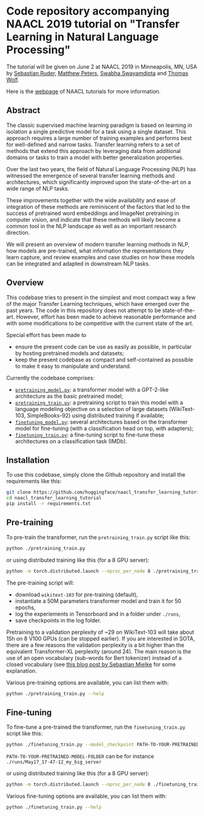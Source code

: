 # Code repository accompanying NAACL 2019 tutorial on "Transfer Learning in Natural Language Processing"

The tutorial will be given on June 2 at NAACL 2019 in Minneapolis, MN, USA by [Sebastian Ruder](http://ruder.io/), [Matthew Peters](https://www.linkedin.com/in/petersmatthew), [Swabha Swayamdipta](http://www.cs.cmu.edu/~sswayamd/index.html) and [Thomas Wolf](http://thomwolf.io/).

Here is the [webpage](https://naacl2019.org/program/tutorials/) of NAACL tutorials for more information.

## Abstract

The classic supervised machine learning paradigm is based on learning in isolation a single predictive model for a task using a single dataset. This approach requires a large number of training examples and performs best for well-defined and narrow tasks. Transfer learning refers to a set of methods that extend this approach by leveraging data from additional domains or tasks to train a model with better generalization properties.

Over the last two years, the field of Natural Language Processing (NLP) has witnessed the emergence of several transfer learning methods and architectures, which significantly improved upon the state-of-the-art on a wide range of NLP tasks.

These improvements together with the wide availability and ease of integration of these methods are reminiscent of the factors that led to the success of pretrained word embeddings and ImageNet pretraining in computer vision, and indicate that these methods will likely become a common tool in the NLP landscape as well as an important research direction.

We will present an overview of modern transfer learning methods in NLP, how models are pre-trained, what information the representations they learn capture, and review examples and case studies on how these models can be integrated and adapted in downstream NLP tasks.

## Overview

This codebase tries to present in the simplest and most compact way a few of the major Transfer Learning techniques, which have emerged over the past years. The code in this repository does not attempt to be state-of-the-art. However, effort has been made to achieve reasonable performance and with some modifications to be competitive with the current state of the art.

Special effort has been made to

- ensure the present code can be use as easily as possible, in particular by hosting pretrained models and datasets;
- keep the present codebase as compact and self-contained as possible to make it easy to manipulate and understand.

Currently the codebase comprises:

- [`pretraining_model.py`](./pretraining_model.py): a transformer model with a GPT-2-like architecture as the basic pretrained model;
- [`pretraining_train.py`](./pretraining_train.py): a pretraining script to train this model with a language modeling objective on a selection of large datasets (WikiText-103, SimpleBooks-92) using distributed training if available;
- [`finetuning_model.py`](./finetuning_model.py): several architectures based on the transformer model for fine-tuning (with a classification head on top, with adapters);
- [`finetuning_train.py`](./finetuning_train.py): a fine-tuning script to fine-tune these architectures on a classification task (IMDb).

## Installation

To use this codebase, simply clone the Github repository and install the requirements like this:

```bash
git clone https://github.com/huggingface/naacl_transfer_learning_tutorial
cd naacl_transfer_learning_tutorial
pip install -r requirements.txt
```

## Pre-training

To pre-train the transformer, run the `pretraining_train.py` script like this:

```bash
python ./pretraining_train.py
```

or using distributed training like this (for a 8 GPU server):

```bash
python -m torch.distributed.launch --nproc_per_node 8 ./pretraining_train.py
```

The pre-training script will:

- download `wikitext-103` for pre-training (default),
- instantiate a 50M parameters transformer model and train it for 50 epochs,
- log the experiements in Tensorboard and in a folder under `./runs`,
- save checkpoints in the log folder.

Pretraining to a validation perplexity of ~29 on WikiText-103 will take about 15h on 8 V100 GPUs (can be stopped earlier).
If you are interested in SOTA, there are a few reasons the validation perplexity is a bit higher than the equivalent Transformer-XL perplexity (around 24). The main reason is the use of an open vocabulary (sub-words for Bert tokenizer) instead of a closed vocabulary (see [this blog post by Sebastian Mielke](http://sjmielke.com/comparing-perplexities.htm) for some explanation.

Various pre-training options are available, you can list them with:

```bash
python ./pretraining_train.py --help
```

## Fine-tuning

To fine-tune a pre-trained the transformer, run the `finetuning_train.py` script like this:

```bash
python ./finetuning_train.py --model_checkpoint PATH-TO-YOUR-PRETRAINED-MODEL-FOLDER
```

`PATH-TO-YOUR-PRETRAINED-MODEL-FOLDER` can be for instance `./runs/May17_17-47-12_my_big_server`

or using distributed training like this (for a 8 GPU server):

```bash
python -m torch.distributed.launch --nproc_per_node 8 ./finetuning_train.py  --model_checkpoint PATH-TO-YOUR-PRETRAINED-MODEL-FOLDER
```

Various fine-tuning options are available, you can list them with:

```bash
python ./finetuning_train.py --help
```
